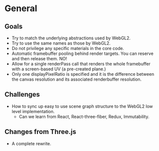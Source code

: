 # General

## Goals

- Try to match the underlying abstractions used by WebGL2.
- Try to use the same names as those by WebGL2.
- Do not privilege any specific materials in the core code.
- Automatic framebuffer pooling behind render targets. You can reserve and then release them. NO!
- Allow for a single renderPass call that renders the whole framebuffer with a screen-based UV (a pre-created plane.)
- Only one displayPixelRatio is specified and it is the difference between the canvas resolution and its associated renderbuffer resolution.

## Challenges

- How to sync up easy to use scene graph structure to the WebGL2 low level implementation.
  - Can we learn from React, React-three-fiber, Redux, Immutability.

## Changes from Three.js

- A complete rewrite.
